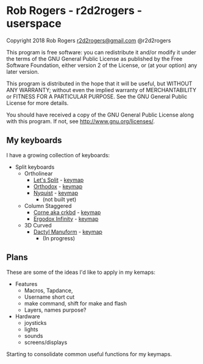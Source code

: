 # Rob Rogers - r2d2rogers - userspace

Copyright 2018 Rob Rogers <r2d2rogers@gmail.com> @r2d2rogers

This program is free software: you can redistribute it and/or modify
it under the terms of the GNU General Public License as published by
the Free Software Foundation, either version 2 of the License, or
(at your option) any later version.

This program is distributed in the hope that it will be useful,
but WITHOUT ANY WARRANTY; without even the implied warranty of
MERCHANTABILITY or FITNESS FOR A PARTICULAR PURPOSE.  See the
GNU General Public License for more details.

You should have received a copy of the GNU General Public License
along with this program.  If not, see <http://www.gnu.org/licenses/>.

## My keyboards

I have a growing collection of keyboards:

* Split keyboards
  * Ortholinear
    * [Let's Split](http://github.com/qmk/qmk_firmware/tree/master/keyboards/lets_split/readme.md) - [keymap](http://github.com/r2d2rogers/qmk_firmware/tree/r2d2rogers/keyboards/lets_split/keymaps/r2d2rogers/keymap.c)
    * [Orthodox](http://github.com/qmk/qmk_firmware/tree/master/keyboards/orthodox/readme.md) - [keymap](http://github.com/r2d2rogers/qmk_firmware/tree/r2d2rogers/keyboards/orthodox/keymaps/r2d2rogers/keymap.c)
    * [Nyquist](http://github.com/qmk/qmk_firmware/tree/master/keyboards/nyquist/readme.md) - [keymap](http://github.com/r2d2rogers/qmk_firmware/tree/r2d2rogers/keyboards/nyquist/keymaps/r2d2rogers/keymap.c)
      * (not built yet)
  * Column Staggered
    * [Corne aka crkbd](http://github.com/qmk/qmk_firmware/tree/master/keyboards/crkbd/readme.md) - [keymap](http://github.com/r2d2rogers/qmk_firmware/tree/r2d2rogers/keyboards/crkbd/keymaps/r2d2rogers/keymap.c)
    * [Ergodox Infinity](http://github.com/qmk/qmk_firmware/tree/master/keyboards/ergodox_infinity/readme.md) - [keymap](https://github.com/r2d2rogers/qmk_firmware/blob/r2d2rogers/layouts/community/ergodox/r2d2rogers/keymap.c)
  * 3D Curved
    * [Dactyl Manuform](http://github.com/qmk/qmk_firmware/tree/master/keyboards/handwired/dactyl_manuform/readme.md) - [keymap](http://github.com/r2d2rogers/qmk_firmware/tree/r2d2rogers/keyboards/handwired/dactyl_manuform/keymaps/r2d2rogers/keymap.c)
      * (In progress)

## Plans

These are some of the ideas I'd like to apply in my kemaps:

* Features
  * Macros, Tapdance,
  * Username short cut
  * make command, shift for make and flash
  * Layers, names purpose?
* Hardware
  * joysticks
  * lights
  * sounds
  * screens/displays

Starting to consolidate common useful functions for my keymaps.
